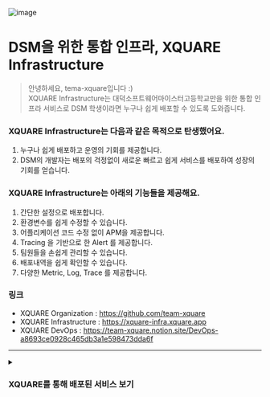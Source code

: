 ![image](https://user-images.githubusercontent.com/67373938/225011454-59943482-b4f7-4a18-adbe-5cf08d711bd4.gif)
# DSM을 위한 통합 인프라, XQUARE Infrastructure
> 안녕하세요, tema-xquare입니다 :)  
XQUARE Infrastructure는 대덕소프트웨어마이스터고등학교만을 위한 통합 인프라 서비스로 DSM 학생이라면 누구나 쉽게 배포할 수 있도록 도와줍니다.

### XQUARE Infrastructure는 다음과 같은 목적으로 탄생했어요.
1. 누구나 쉽게 배포하고 운영의 기회를 제공합니다.
2. DSM의 개발자는 배포의 걱정없이 새로운 빠르고 쉽게 서비스를 배포하여 성장의 기회를 얻습니다.

### XQUARE Infrastructure는 아래의 기능들을 제공해요.
1. 간단한 설정으로 배포합니다.
2. 환경변수를 쉽게 수정할 수 있습니다.
3. 어플리케이션 코드 수정 없이 APM을 제공합니다.
4. Tracing 을 기반으로 한 Alert 를 제공합니다.
5. 팀원들을 손쉽게 관리할 수 있습니다.
6. 배포내역을 쉽게 확인할 수 있습니다.
7. 다양한 Metric, Log, Trace 를 제공합니다.

### 링크
* XQUARE Organization : https://github.com/team-xquare 
* XQUARE Infrastructure : https://xquare-infra.xquare.app
* XQUARE DevOps : https://team-xquare.notion.site/DevOps-a8693ce0928c465db3a1e598473dda6f
---
<details>
<summary><h3>XQUARE를 통해 배포된 서비스 보기</h3></summary>

### BREMENTOWNMUSICIANS

| Service | GitHub | URL |
|---------|--------|-----|
| wemeet-stag | [GitHub](https://github.com/BremenMusicians/WeMeet_BE) | [wemeet-prod.xquare.app](https://wemeet-prod.xquare.app)<br>[wemeet.dsmhs.kr](https://wemeet.dsmhs.kr) |

### DAEDONG

| Service | GitHub | URL |
|---------|--------|-----|
| sillok-be-prod | [GitHub](https://github.com/Team-jeong-ho-kim/Sillok_BE) | [sillok-api.xquare.app](https://sillok-api.xquare.app)<br>[sillok-api.dsmhs.kr](https://sillok-api.dsmhs.kr) |

### DAEDONGYEOJIDO

| Service | GitHub | URL |
|---------|--------|-----|
| whispy-prod | [GitHub](https://github.com/Team-jeong-ho-kim/Whispy_BE) | [whispy.xquare.app](https://whispy.xquare.app)<br>[whispy.dsmhs.kr](https://whispy.dsmhs.kr) |

### DAEMAWIKI

| Service | GitHub | URL |
|---------|--------|-----|
| daemawiki-prod | [GitHub](https://github.com/daemawiki/Claude) | [daemawiki-server.xquare.app](https://daemawiki-server.xquare.app)<br>[daemawiki.dsmhs.kr](https://daemawiki.dsmhs.kr) |
| daemawiki-stag | [GitHub](https://github.com/daemawiki/Claude) | [daemawiki-server-stag.xquare.app](https://daemawiki-server-stag.xquare.app)<br>[daemawiki-stag.dsmhs.kr](https://daemawiki-stag.dsmhs.kr) |

### DMS

| Service | GitHub | URL |
|---------|--------|-----|
| dms-backend-prod | [GitHub](https://github.com/team-aliens/DMS-Backend) | [dms-api.dms-dsm.com](https://dms-api.dms-dsm.com) |
| dms-backend-stag | [GitHub](https://github.com/team-aliens/DMS-Backend) | [dms-dev-api.dms-dsm.com](https://dms-dev-api.dms-dsm.com) |
| dms-frontend-prod | [GitHub](https://github.com/team-aliens/DMS-Frontend) | [admin.dms-dsm.com](https://admin.dms-dsm.com) |
| dms-frontend-stag | [GitHub](https://github.com/team-aliens/DMS-Frontend) | [admin-dev.dms-dsm.com](https://admin-dev.dms-dsm.com) |
| dms-webview-prod | [GitHub](https://github.com/team-aliens/dms-webview) | [webview.dms-dsm.com](https://webview.dms-dsm.com) |

### DSMAUTHSERVICE

| Service | GitHub | URL |
|---------|--------|-----|
| dsm-login-prod | [GitHub](https://github.com/DAS-DsmAuthService/Dsm-login-server) | [prod-server.xquare.app/dsm-login](https://prod-server.xquare.app/dsm-login)<br>[dsm-login.dsmhs.kr](https://dsm-login.dsmhs.kr) |

### DSMREPO

| Service | GitHub | URL |
|---------|--------|-----|
| whopper-prod | [GitHub](https://github.com/DSM-Repo/Whopper) | [whopper.xquare.app](https://whopper.xquare.app)<br>[api.dsm-repo.com](https://api.dsm-repo.com) |
| repo-main-prod | [GitHub](https://github.com/DSM-Repo/repo) | [www.dsm-repo.com](https://www.dsm-repo.com) |
| repo-teacher-prod | [GitHub](https://github.com/DSM-Repo/repo) | [teacher.dsm-repo.com](https://teacher.dsm-repo.com) |
| repo-user-prod | [GitHub](https://github.com/DSM-Repo/repo) | [user.dsm-repo.com](https://user.dsm-repo.com) |

### ENTRY

| Service | GitHub | URL |
|---------|--------|-----|
| equus-application-prod | [GitHub](https://github.com/EntryDSM/Equus-Application) | [equus-application.xquare.app](https://equus-application.xquare.app)<br>[application.entrydsm.hs.kr](https://application.entrydsm.hs.kr) |
| equus-api-gateway-prod | [GitHub](https://github.com/EntryDSM/Equus-Api-Gateway) | [equus.xquare.app](https://equus.xquare.app)<br>[api.entrydsm.hs.kr](https://api.entrydsm.hs.kr) |
| equus-user-prod | [GitHub](https://github.com/EntryDSM/Equus-User) | [equus-feed.xquare.app](https://equus-feed.xquare.app)<br>[user.entrydsm.hs.kr](https://user.entrydsm.hs.kr) |
| equus-feed-prod | [GitHub](https://github.com/EntryDSM/Equus-Feed) | [equus-feed.xquare.app](https://equus-feed.xquare.app)<br>[feed.entrydsm.hs.kr](https://feed.entrydsm.hs.kr) |
| equus-status-prod | [GitHub](https://github.com/EntryDSM/Equus-Status) | [equus-status.xquare.app](https://equus-status.xquare.app)<br>[status.entrydsm.hs.kr](https://status.entrydsm.hs.kr) |
| equus-schedule-prod | [GitHub](https://github.com/EntryDSM/Equus-Schedule) | [equus-schedule.xquare.app](https://equus-schedule.xquare.app)<br>[schedule.entrydsm.hs.kr](https://schedule.entrydsm.hs.kr) |
| entry-lts-prod | [GitHub](https://github.com/EntryDSM/Entry-Mono) | [www.entrydsm.hs.kr](https://www.entrydsm.hs.kr) |
| entry-auth-prod | [GitHub](https://github.com/EntryDSM/Entry-Mono) | [auth.entrydsm.hs.kr](https://auth.entrydsm.hs.kr) |
| entry-admission-lts-prod | [GitHub](https://github.com/EntryDSM/Entry-Mono) | [apply.entrydsm.hs.kr](https://apply.entrydsm.hs.kr) |
| entry-admission-admin-lts-prod | [GitHub](https://github.com/EntryDSM/Entry-Mono) | [admin.entrydsm.hs.kr](https://admin.entrydsm.hs.kr) |
| equus-config-server-stag | [GitHub](https://github.com/EntryDSM/Equus-Config-Server) | [equus-config.xquare.app](https://equus-config.xquare.app)<br>[config-stag.entrydsm.hs.kr](https://config-stag.entrydsm.hs.kr) |

### HELPER

| Service | GitHub | URL |
|---------|--------|-----|
| helper-prod | [GitHub](https://github.com/Team-LoopCat/Helper_Backend) | [helper.xquare.app](https://helper.xquare.app)<br>[helper.dsmhs.kr](https://helper.dsmhs.kr) |

### HIGHTONTEAM8

| Service | GitHub | URL |
|---------|--------|-----|
| backend | [GitHub](https://github.com/HighTon-Team-8/Team8_BE) | [high-ton-team-8.dsmhs.kr](https://high-ton-team-8.dsmhs.kr)<br>[highton-team8.dsmhs.kr](https://highton-team8.dsmhs.kr) |

### MOZU

| Service | GitHub | URL |
|---------|--------|-----|
| mozu-server-prod | [GitHub](https://github.com/team-mozu/mozu-BE) | [mozu-prod.xquare.app](https://mozu-prod.xquare.app)<br>[mozu.dsmhs.kr](https://mozu.dsmhs.kr) |
| mozu-server-stag | [GitHub](https://github.com/team-mozu/mozu-BE) | [mozu-stag.xquare.app](https://mozu-stag.xquare.app)<br>[mozu-stag.dsmhs.kr](https://mozu-stag.dsmhs.kr) |

### NONAMED

| Service | GitHub | URL |
|---------|--------|-----|
| lotura-prod | [GitHub](https://github.com/team-osj/Lotura_BackEnd_V2) | [lotura-prod.xquare.app](https://lotura-prod.xquare.app)<br>[lotura.dsmhs.kr](https://lotura.dsmhs.kr) |

### NUNEDDINE

| Service | GitHub | URL |
|---------|--------|-----|
| nuneddine-deployment-prod | [GitHub](https://github.com/taeyang-s-playGround/Nuneddine) | [nuneddine.xquare.app](https://nuneddine.xquare.app)<br>[nuneddine.dsmhs.kr](https://nuneddine.dsmhs.kr) |

### PICK

| Service | GitHub | URL |
|---------|--------|-----|
| pick-core-prod | [GitHub](https://github.com/DSM-PICK/PICK_CORE_SERVER) | [pick-core.dsmhs.kr](https://pick-core.dsmhs.kr) |
| pick-core-stag | [GitHub](https://github.com/DSM-PICK/PICK_CORE_SERVER) | [pick-core-stag.dsmhs.kr](https://pick-core-stag.dsmhs.kr) |
| pick-admin-prod | [GitHub](https://github.com/DSM-PICK/PiCK2024_FRONT_V2) | [pick-admin.xquare.app](https://pick-admin.xquare.app)<br>[pick-admin.dsmhs.kr](https://pick-admin.dsmhs.kr) |
| pick-admin-stag | [GitHub](https://github.com/DSM-PICK/PiCK2024_FRONT_V2) | [pick-admin-stag.xquare.app](https://pick-admin-stag.xquare.app)<br>[pick-admin-stag.dsmhs.kr](https://pick-admin-stag.dsmhs.kr) |
| pick-teacher-prod | [GitHub](https://github.com/DSM-PICK/PiCK2024_FRONT_TEACHER_V2) | [pick-teacher.xquare.app](https://pick-teacher.xquare.app)<br>[pick-teacher.dsmhs.kr](https://pick-teacher.dsmhs.kr) |
| pick-teacher-stag | [GitHub](https://github.com/DSM-PICK/PiCK2024_FRONT_TEACHER_V2) | [pick-teacher-stag.xquare.app](https://pick-teacher-stag.xquare.app)<br>[pick-teacher-stag.dsmhs.kr](https://pick-teacher-stag.dsmhs.kr) |

### SILENTFLOWERS

| Service | GitHub | URL |
|---------|--------|-----|
| silent-flowers-prod | [GitHub](https://github.com/Silent-flowers-bloom-gracefully/backend) | [silent-flowers.xquare.app](https://silent-flowers.xquare.app)<br>[silent-flowers.dsmhs.kr](https://silent-flowers.dsmhs.kr) |

### XQUARE

| Service | GitHub | URL |
|---------|--------|-----|
| xquare-frontend-prod | [GitHub](https://github.com/team-xquare/xquare-frontend-v2) | [infra.xquare.app](https://infra.xquare.app)<br>[infra.dsmhs.kr](https://infra.dsmhs.kr) |
| xquare-frontend-stag | [GitHub](https://github.com/team-xquare/xquare-frontend-v2) | [infra-stag.xquare.app](https://infra-stag.xquare.app)<br>[infra-stag.dsmhs.kr](https://infra-stag.dsmhs.kr) |
| xquare-infra-prod | [GitHub](https://github.com/team-xquare/xquare-infra-backend) | [xquare-infra-backend.xquare.app](https://xquare-infra-backend.xquare.app)<br>[xquare-api.dsmhs.kr](https://xquare-api.dsmhs.kr) |
| xquare-infra-stag | [GitHub](https://github.com/team-xquare/xquare-infra-backend) | [xquare-infra-backend-stag.xquare.app](https://xquare-infra-backend-stag.xquare.app)<br>[xquare-api-stag.dsmhs.kr](https://xquare-api-stag.dsmhs.kr) |


*마지막 업데이트: 2025-08-11 18:07:11 UTC*
</details>
